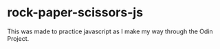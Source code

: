 # rock-paper-scissors-js

This was made to practice javascript as I make my way through the Odin Project.